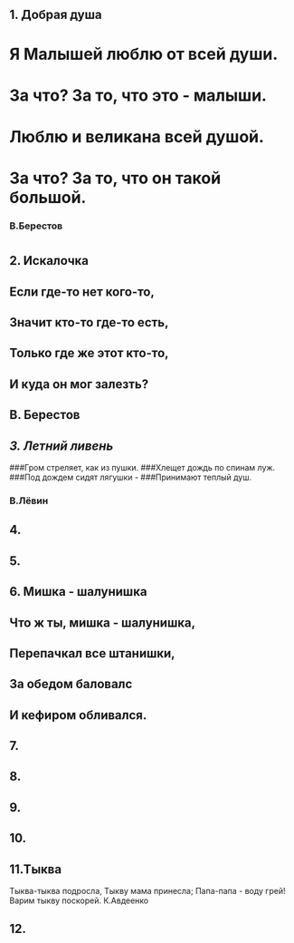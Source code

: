## 1. Добрая душа
# Я Малышей люблю от всей души.
# За что? За то, что это - малыши.
# Люблю и великана всей душой.
# За что? За то, что он такой большой.
### B.Берестов
#
## 2. Искалочка
## Если где-то нет кого-то,
## Значит кто-то где-то есть,
## Только где же этот кто-то,
## И куда он мог залезть?
## В. Берестов


## _**3. Летний ливень**_ 
###Гром стреляет, как из пушки.
###Хлещет дождь по спинам луж.
###Под дождем сидят лягушки - 
###Принимают теплый душ.
### В.Лёвин


## 4.


## 5.


## 6. Мишка - шалунишка
## Что ж ты, мишка - шалунишка,
## Перепачкал все штанишки,
## За обедом баловалс
## И кефиром обливался.

## 7.


## 8.


## 9.


## 10.


## 11.Тыква
Тыква-тыква подросла,
Тыкву мама принесла;
Папа-папа - воду грей!
Варим тыкву поскорей.
К.Авдеенко
 
## 12.

